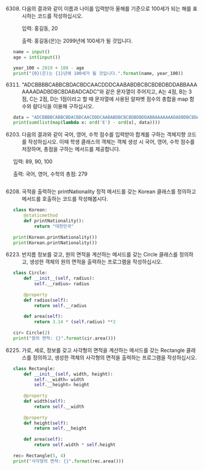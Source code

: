 6308. 다음의 결과와 같이 이름과 나이를 입력받아 올해를 기준으로 100세가 되는 해를 표시하는 코드를 작성하십시오.

      입력: 홍길동, 20

      출력: 홍길동(은)는 2099년에 100세가 될 것입니다.

```python
name = input()
age = int(input())

year_100 = 2019 + 100 - age
print("{0}(은)는 {1}년에 100세가 될 것입니다.".format(name, year_100))
```



6311. "ADCBBBBCABBCBDACBDCAACDDDCAABABDBCBCBDBDBDDABBAAAAAAADADBDBCBDABADCADC"와 같은 문자열이 주어지고, A는 4점, B는 3점, C는 2점, D는 1점이라고 할 때 문자열에 사용된 알파벳 점수의 총합을 map 함수와 람다식을 이용해 구하십시오.

```python
data = "ADCBBBBCABBCBDACBDCAACDDDCAABABDBCBCBDBDBDDABBAAAAAAADADBDBCBDABADCADC"
print(sum(list(map(lambda x: ord('E') - ord(x), data))))
```



6203. 다음의 결과와 같이 국어, 영어, 수학 점수를 입력받아 합계를 구하는 객체지향 코드를 작성하십시오. 이때 학생 클래스의 객체는 객체 생성 시 국어, 영어, 수학 점수를 저장하며, 총점을 구하는 메서드를 제공합니다.

입력: 89, 90, 100

출력: 국어, 영어, 수학의 총점: 279

```python

```



6208. 국적을 출력하는 printNationality 정적 메서드를 갖는 Korean 클래스를 정의하고 메서드를 호출하는 코드를 작성해봅시다.

```python
class Korean:
    @staticmethod
    def printNationality():
        return "대한민국"
    
print(Korean.printNationality())
print(Korean.printNationality())
```



6223. 반지름 정보를 갖고, 원의 면적을 계산하는 메서드를 갖는 Circle 클래스를 정의하고, 생성한 객체의 원의 면적을 출력하는 프로그램을 작성하십시오.

```python
class Circle:
    def __init__(self, radius):
        self.__radius= radius
        
    @property
    def radius(self):
        return self.__radius
    
    def area(self):
        return 3.14 * (self.radius) **2
    
cir= Circle(2)
print("원의 면적: {}".format(cir.area()))
```



6225. 가로, 세로, 정보를 갖고 사각형의 면적을 계산하는 메서드를 갖는 Rectangle 클래스를 정의하고, 생성한 객체의 사각형의 면적을 출력하는 프로그램을 작성하십시오.

```python
class Rectangle:
    def __init__(self, width, height):
        self.__width= width
        self.__height= height
        
    @property
    def width(self):
        return self.__width
    
    @property
    def height(self):
        return self.__height
    
    def area(self):
        return self.width * self.height
    
rec= Rectangle(5, 4)
print("사각형의 면적: {}".format(rec.area()))
```

